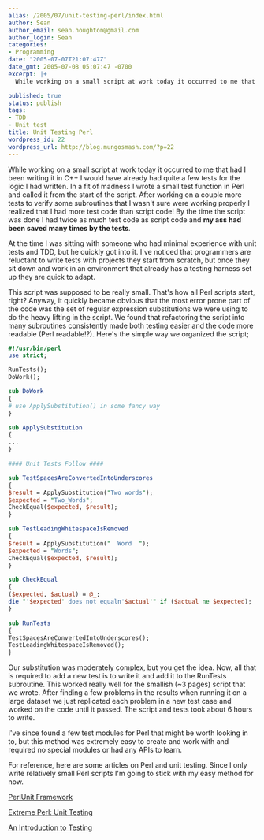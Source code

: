 ```yaml
---
alias: /2005/07/unit-testing-perl/index.html
author: Sean
author_email: sean.houghton@gmail.com
author_login: Sean
categories:
- Programming
date: "2005-07-07T21:07:47Z"
date_gmt: 2005-07-08 05:07:47 -0700
excerpt: |+
  While working on a small script at work today it occurred to me that had I been writing it in C++ I would have already had quite a few tests for the logic I had written.  In a fit of madness I wrote a small test function in Perl and called it from the start of the script.  After working on a couple more tests to verify some subroutines that I wasn't sure were working properly I realized that I had more test code than script code!  By the time the script was done I had twice as much test code as script code and <b>my ass had been saved many times by the tests</b>.

published: true
status: publish
tags:
- TDD
- Unit test
title: Unit Testing Perl
wordpress_id: 22
wordpress_url: http://blog.mungosmash.com/?p=22
---
```

While working on a small script at work today it occurred to me that had I been writing it in C++ I would have already had quite a few tests for the logic I had written.  In a fit of madness I wrote a small test function in Perl and called it from the start of the script.  After working on a couple more tests to verify some subroutines that I wasn't sure were working properly I realized that I had more test code than script code!  By the time the script was done I had twice as much test code as script code and <b>my ass had been saved many times by the tests</b>.

At the time I was sitting with someone who had minimal experience with unit tests and TDD, but he quickly got into it.  I've noticed that programmers are reluctant to write tests with projects they start from scratch, but once they sit down and work in an environment that already has a testing harness set up they are quick to adapt.

This script was supposed to be really small.  That's how all Perl scripts start, right?  Anyway, it quickly became obvious that the most error prone part of the code was the set of regular expression substitutions we were using to do the heavy lifting in the script.  We found that refactoring the script into many subroutines consistently made both testing easier and the code more readable (Perl readable!?).  Here's the simple way we organized the script;

```perl
#!/usr/bin/perl
use strict;

RunTests();
DoWork();

sub DoWork
{
# use ApplySubstitution() in some fancy way
}

sub ApplySubstitution
{
...
}

#### Unit Tests Follow ####

sub TestSpacesAreConvertedIntoUnderscores
{
$result = ApplySubstitution("Two words");
$expected = "Two_Words";
CheckEqual($expected, $result);
}

sub TestLeadingWhitespaceIsRemoved
{
$result = ApplySubstitution("  Word  ");
$expected = "Words";
CheckEqual($expected, $result);
}

sub CheckEqual
{
($expected, $actual) = @_;
die "'$expected' does not equaln'$actual'" if ($actual ne $expected);
}

sub RunTests
{
TestSpacesAreConvertedIntoUnderscores();
TestLeadingWhitespaceIsRemoved();
}
```

Our substitution was moderately complex, but you get the idea.  Now, all that is required to add a new test is to write it and add it to the RunTests subroutine.  This worked really well for the smallish (~3 pages) script that we wrote.  After finding a few problems in the results when running it on a large dataset we just replicated each problem in a new test case and worked on the code until it passed.   The script and tests took about 6 hours to write.

I've since found a few test modules for Perl that might be worth looking in to, but this method was extremely easy to create and work with and required no special modules or had any APIs to learn.

For reference, here are some articles on Perl and unit testing.  Since I only write relatively small Perl scripts I'm going to stick with my easy method for now.

[PerlUnit Framework](http://perlunit.sourceforge.net/)

[Extreme Perl: Unit Testing](http://www.extremeperl.org/bk/unit-testing)

[An Introduction to Testing](http://www.perl.com/pub/a/2001/12/04/testing.html)

